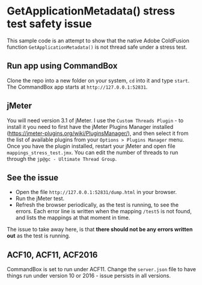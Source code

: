 # GetApplicationMetadata() stress test safety issue
This sample code is an attempt to show that the native Adobe ColdFusion function `GetApplicationMetadata()` is not thread safe under a stress test.

## Run app using CommandBox
Clone the repo into a new folder on your system, `cd` into it and type `start`.
The CommandBox app starts at `http://127.0.0.1:52831`.

## jMeter
You will need version 3.1 of jMeter.
I use the `Custom Threads Plugin` - to install it you need to first have the jMeter Plugins Manager installed (https://jmeter-plugins.org/wiki/PluginsManager/), and then select it from the list of available plugins from your `Options > Plugins Manager` menu.
Once you have the plugin installed, restart your jMeter and open file `mappings_stress_test.jmx`.
You can edit the number of threads to run through the `jp@gc - Ultimate Thread Group`.

## See the issue
- Open the file `http://127.0.0.1:52831/dump.html` in your browser.
- Run the jMeter test.
- Refresh the browser periodically, as the test is running, to see the errors. Each error line is written when the mapping `/test5` is not found, and lists the mappings at that moment in time.

The issue to take away here, is that **there should not be any errors written out** as the test is running.

## ACF10, ACF11, ACF2016
CommandBox is set to run under ACF11. Change the `server.json` file to have things run under version 10 or 2016 - issue persists in all versions.
